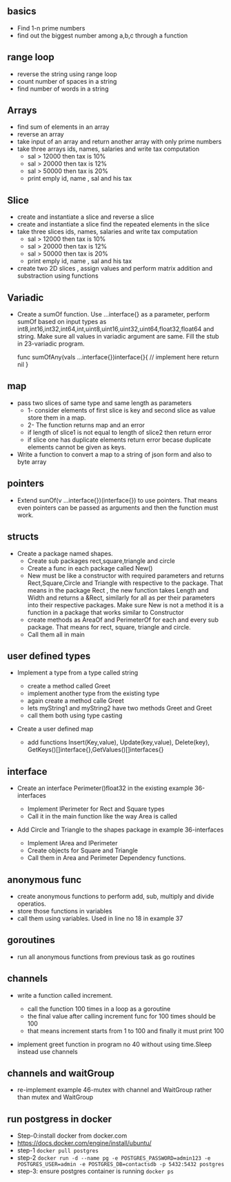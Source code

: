 ## basics

- Find 1-n prime numbers
- find out the biggest number among a,b,c through a function

## range loop

- reverse the string using range loop
- count number of spaces in a string
- find number of words in a string

## Arrays

- find sum of elements in an array
- reverse an array
- take input of an array and return another array with only prime numbers
- take three arrays ids, names, salaries and write tax computation
  - sal > 12000 then tax is 10%
  - sal > 20000 then tax is 12%
  - sal > 50000 then tax is 20%
  - print emply id, name , sal and his tax

## Slice

- create and instantiate a slice and reverse a slice
- create and instantiate a slice find the repeated elements in the slice
- take three slices ids, names, salaries and write tax computation
  - sal > 12000 then tax is 10%
  - sal > 20000 then tax is 12%
  - sal > 50000 then tax is 20%
  - print emply id, name , sal and his tax
- create two 2D slices , assign values and perform matrix addition and substraction using functions

## Variadic

- Create a sumOf function. Use ...interface{} as a parameter, perform sumOf based on input types as int8,int16,int32,int64,int,uint8,uint16,uint32,uint64,float32,float64 and string. Make sure all values in variadic argument are same. Fill the stub in 23-variadic program.
  
  func sumOfAny(vals ...interface{})interface{}{
      // implement here
    return nil
  }

## map

- pass two slices of same type and same length as parameters
  - 1- consider elements of first slice is key and second slice as value store them in a map.
  - 2- The function returns map and an error
  - if length of slice1 is not equal to length of slice2 then return error
  - if slice one has duplicate elements return error becase duplicate elements cannot be given as keys.
- Write a function to convert a map to a string of json form and also to byte array

## pointers

- Extend sunOf(v ...interface{})(interface{}) to use pointers. That means even pointers can be passed as arguments and then the function must work.

## structs

- Create a package named shapes.
  - Create sub packages rect,square,triangle and circle
  - Create a func in each package called New()
  - New must be like a constructor with required parameters and returns Rect,Square,Circle and Triangle with respective to the package. That means in the package Rect , the new function takes Length and Width and returns a &Rect, similarly for all as per their parameters into their respective packages. Make sure New is not a method it is a function in a package that works similar to Constructor
  - create methods as AreaOf and PerimeterOf for each and every sub package. That means for rect, square, triangle and circle.
  - Call them all in main

## user defined types

- Implement a type from a type called string
  - create a method called Greet
  - implement another type from the existing type
  - again create a method calle Greet
  - lets myString1 and myString2 have two methods Greet and Greet
  - call them both using type casting

- Create a user defined map
  - add functions Insert(Key,value), Update(key,value), Delete(key), GetKeys()[]interface{},GetValues()[]interfaces{}

## interface

- Create an interface Perimeter()float32 in the existing example 36-interfaces
  - Implement IPerimeter for Rect and Square types
  - Call it in the main function like the way Area is called

- Add Circle and Triangle to the shapes package in example 36-interfaces
  - Implement IArea and IPerimeter
  - Create objects for Square and Triangle
  - Call them in Area and Perimeter Dependency functions.

## anonymous func

- create anonymous functions to perform add, sub, multiply and divide operatios.
- store those functions in variables
- call them using variables. Used in line no 18 in example 37

## goroutines

- run all anonymous functions from previous task as go routines

## channels

- write a function called increment.
  - call the function 100 times in a loop as a goroutine
  - the final value after calling increment func for 100 times should be 100
  - that means increment starts from 1 to 100 and finally it must print 100

- implement greet function in program no 40 without using time.Sleep instead use channels

## channels and waitGroup

- re-implement example 46-mutex with channel and WaitGroup rather than mutex and WaitGroup

## run postgress in docker

  - Step-0:install docker from docker.com
  - https://docs.docker.com/engine/install/ubuntu/
  - step-1 ```docker pull postgres```
  - step-2 ```docker run -d --name pg -e POSTGRES_PASSWORD=admin123 -e POSTGRES_USER=admin -e POSTGRES_DB=contactsdb -p 5432:5432 postgres```
  - step-3: ensure postgres container is running ```docker ps```